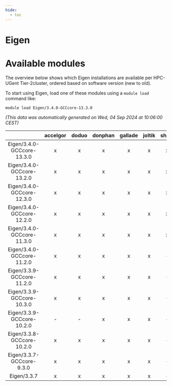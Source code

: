 ```yaml
---
hide:
  - toc
---
```


Eigen
=====

# Available modules


The overview below shows which Eigen installations are available per HPC-UGent Tier-2cluster, ordered based on software version (new to old).

To start using Eigen, load one of these modules using a `module load` command like:

```shell
module load Eigen/3.4.0-GCCcore-13.3.0
```

*(This data was automatically generated on Wed, 04 Sep 2024 at 10:06:00 CEST)*  

| |accelgor|doduo|donphan|gallade|joltik|shinx|skitty|
| :---: | :---: | :---: | :---: | :---: | :---: | :---: | :---: |
|Eigen/3.4.0-GCCcore-13.3.0|x|x|x|x|x|x|x|
|Eigen/3.4.0-GCCcore-13.2.0|x|x|x|x|x|x|x|
|Eigen/3.4.0-GCCcore-12.3.0|x|x|x|x|x|x|x|
|Eigen/3.4.0-GCCcore-12.2.0|x|x|x|x|x|x|x|
|Eigen/3.4.0-GCCcore-11.3.0|x|x|x|x|x|x|x|
|Eigen/3.4.0-GCCcore-11.2.0|x|x|x|x|x|-|x|
|Eigen/3.3.9-GCCcore-11.2.0|x|x|x|x|x|-|x|
|Eigen/3.3.9-GCCcore-10.3.0|x|x|x|x|x|-|x|
|Eigen/3.3.9-GCCcore-10.2.0|-|-|x|x|x|-|x|
|Eigen/3.3.8-GCCcore-10.2.0|x|x|x|x|x|-|x|
|Eigen/3.3.7-GCCcore-9.3.0|x|x|x|x|x|-|x|
|Eigen/3.3.7|x|x|x|x|x|-|x|

